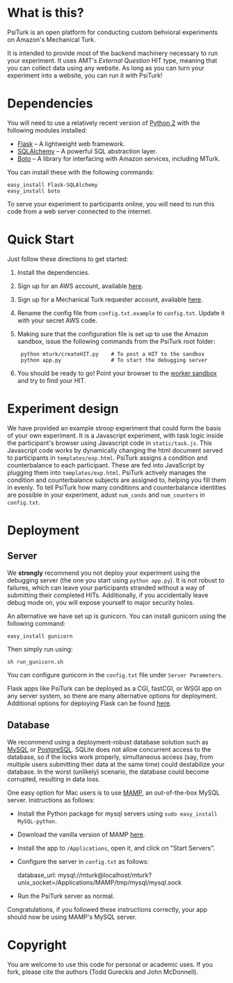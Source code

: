 
What is this?
============

PsiTurk is an open platform for conducting custom behvioral experiments on
Amazon's Mechanical Turk. 

It is intended to provide most of the backend machinery necessary to run your
experiment. It uses AMT's _External Question_ HIT type, meaning that you can
collect data using any website. As long as you can turn your experiment into a
website, you can run it with PsiTurk!

Dependencies
============

You will need to use a relatively recent version of [Python
2](http://python.org) with the following modules installed:

 * [Flask](http://flask.pocoo.org/) – A lightweight web framework.
 * [SQLAlchemy](http://www.sqlalchemy.org/) – A powerful SQL abstraction layer.
 * [Boto](https://github.com/boto/boto) – A library for interfacing with
   Amazon services, including MTurk.
 
You can install these with the following commands:

    easy_install Flask-SQLAlchemy
    easy_install boto

To serve your experiment to participants online, you will need to run this code
from a web server connected to the internet.

Quick Start
===========

Just follow these directions to get started:

1. Install the dependencies. 
2. Sign up for an AWS account, available [here](http://aws.amazon.com/).
3. Sign up for a Mechanical Turk requester account, available
   [here](https://requester.mturk.com/).
4. Rename the config file from `config.txt.example` to `config.txt`. Update it
   with your secret AWS code.
5. Making sure that the configuration file is set up to use the Amazon sandbox,
   issue the following commands from the PsiTurk root folder:

        python mturk/createHIT.py    # To post a HIT to the sandbox    
        python app.py                # To start the debugging server

6. You should be ready to go! Point your browser to the [worker
   sandbox](https://workersandbox.mturk.com/mturk/findhits) and try to find your
   HIT.

Experiment design
=================

We have provided an example stroop experiment that could form the basis of your
own experiment. It is a Javascript experiment, with task logic inside the
participant's browser using Javascript code in `static/task.js`. This
Javascript code works by dynamically changing the html document served to
participants in `templates/exp.html`. PsiTurk assigns a condition and
counterbalance to each participant. These are fed into JavaScript by plugging
them into `templates/exp.html`. PsiTurk actively manages the condition and
counterbalance subjects are assigned to, helping you fill them in evenly. To
tell PsiTurk how many conditions and counterbalance identities are possible in
your experiment, adust `num_conds` and `num_counters` in `config.txt`.

Deployment
==========

Server
------
We **strongly** recommend you not deploy your experiment using the debugging
server (the one you start using `python app.py`). It is not robust to failures,
which can leave your participants stranded without a way of submitting their
completed HITs. Additionally, if you accidentally leave debug mode on, you will
expose yourself to major security holes.

An alternative we have set up is gunicorn. You can install gunicorn using the
following command:

    easy_install gunicorn

Then simply run using:

    sh run_gunicorn.sh

You can configure gunicorn in the `config.txt` file under `Server Parameters`.

Flask apps like PsiTurk can be deployed as a CGI, fastCGI, or WSGI app on any
server system, so there are many alternative options for deployment.
Additional options for deploying Flask can be found
[here](http://flask.pocoo.org/docs/deploying/).

Database
--------

We recommend using a deployment-robust database solution such as
[MySQL](http://www.mysql.org) or [PostgreSQL](http://www.postgresql.org).
SQLite does not allow concurrent access to the database, so if the locks work
properly, simultaneous access (say, from multiple users submitting their data
at the same time) could destabilize your database. In the worst (unlikely)
scenario, the database could become corrupted, resulting in data loss.

One easy option for Mac users is to use [MAMP](http://www.mamp.info/en), an
out-of-the-box MySQL server. Instructions as follows:

- Install the Python package for mysql servers using `sudo easy_install MySQL-python`.
- Download the vanilla version of MAMP [here](http://www.mamp.info/en).
- Install the app to `/Applications`, open it, and click on "Start Servers".
- Configure the server in `config.txt` as follows:

    database_url: mysql://mturk@localhost/mturk?unix_socket=/Applications/MAMP/tmp/mysql/mysql.sock

- Run the PsiTurk server as normal.

Congratulations, if you followed these instructions correctly, your app should
now be using MAMP's MySQL server. 

Copyright
=========
You are welcome to use this code for personal or academic uses. If you fork,
please cite the authors (Todd Gureckis and John McDonnell).



